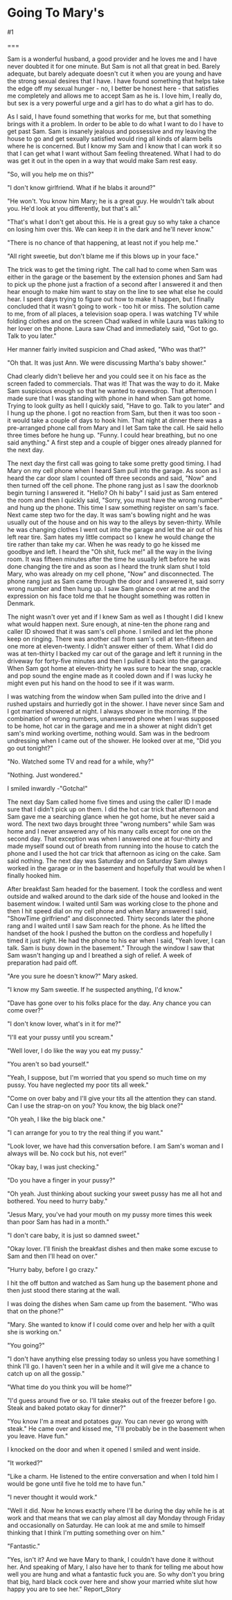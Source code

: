 Going To Mary's
===============
#1 

===

Sam is a wonderful husband, a good provider and he loves me and I have never doubted it for one minute. But Sam is not all that great in bed. Barely adequate, but barely adequate doesn't cut it when you are young and have the strong sexual desires that I have. I have found something that helps take the edge off my sexual hunger - no, I better be honest here - that satisfies me completely and allows me to accept Sam as he is. I love him, I really do, but sex is a very powerful urge and a girl has to do what a girl has to do. 

As I said, I have found something that works for me, but that something brings with it a problem. In order to be able to do what I want to do I have to get past Sam. Sam is insanely jealous and possessive and my leaving the house to go and get sexually satisfied would ring all kinds of alarm bells where he is concerned. But I know my Sam and I know that I can work it so that I can get what I want without Sam feeling threatened. What I had to do was get it out in the open in a way that would make Sam rest easy. 

"So, will you help me on this?" 

"I don't know girlfriend. What if he blabs it around?" 

"He won't. You know him Mary; he is a great guy. He wouldn't talk about you. He'd look at you differently, but that's all." 

"That's what I don't get about this. He is a great guy so why take a chance on losing him over this. We can keep it in the dark and he'll never know." 

"There is no chance of that happening, at least not if you help me." 

"All right sweetie, but don't blame me if this blows up in your face." 

The trick was to get the timing right. The call had to come when Sam was either in the garage or the basement by the extension phones and Sam had to pick up the phone just a fraction of a second after I answered it and then hear enough to make him want to stay on the line to see what else he could hear. I spent days trying to figure out how to make it happen, but I finally concluded that it wasn't going to work - too hit or miss. The solution came to me, from of all places, a television soap opera. I was watching TV while folding clothes and on the screen Chad walked in while Laura was talking to her lover on the phone. Laura saw Chad and immediately said, "Got to go. Talk to you later." 

Her manner fairly invited suspicion and Chad asked, "Who was that?" 

"Oh that. It was just Ann. We were discussing Martha's baby shower." 

Chad clearly didn't believe her and you could see it on his face as the screen faded to commercials. That was it! That was the way to do it. Make Sam suspicious enough so that he wanted to eavesdrop. That afternoon I made sure that I was standing with phone in hand when Sam got home. Trying to look guilty as hell I quickly said, "Have to go. Talk to you later" and I hung up the phone. I got no reaction from Sam, but then it was too soon - it would take a couple of days to hook him. That night at dinner there was a pre-arranged phone call from Mary and I let Sam take the call. He said hello three times before he hung up. "Funny. I could hear breathing, but no one said anything." A first step and a couple of bigger ones already planned for the next day. 

The next day the first call was going to take some pretty good timing. I had Mary on my cell phone when I heard Sam pull into the garage. As soon as I heard the car door slam I counted off three seconds and said, "Now" and then turned off the cell phone. The phone rang just as I saw the doorknob begin turning I answered it. "Hello? Oh hi baby" I said just as Sam entered the room and then I quickly said, "Sorry, you must have the wrong number" and hung up the phone. This time I saw something register on sam's face. Next came step two for the day. It was sam's bowling night and he was usually out of the house and on his way to the alleys by seven-thirty. While he was changing clothes I went out into the garage and let the air out of his left rear tire. Sam hates my little compact so I knew he would change the tire rather than take my car. When he was ready to go he kissed me goodbye and left. I heard the "Oh shit, fuck me!" all the way in the living room. It was fifteen minutes after the time he usually left before he was done changing the tire and as soon as I heard the trunk slam shut I told Mary, who was already on my cell phone, "Now" and disconnected. The phone rang just as Sam came through the door and I answered it, said sorry wrong number and then hung up. I saw Sam glance over at me and the expression on his face told me that he thought something was rotten in Denmark. 

The night wasn't over yet and if I knew Sam as well as I thought I did I knew what would happen next. Sure enough, at nine-ten the phone rang and caller ID showed that it was sam's cell phone. I smiled and let the phone keep on ringing. There was another call from sam's cell at ten-fifteen and one more at eleven-twenty. I didn't answer either of them. What I did do was at ten-thirty I backed my car out of the garage and left it running in the driveway for forty-five minutes and then I pulled it back into the garage. When Sam got home at eleven-thirty he was sure to hear the snap, crackle and pop sound the engine made as it cooled down and if I was lucky he might even put his hand on the hood to see if it was warm. 

I was watching from the window when Sam pulled into the drive and I rushed upstairs and hurriedly got in the shower. I have never since Sam and I got married showered at night. I always shower in the morning. If the combination of wrong numbers, unanswered phone when I was supposed to be home, hot car in the garage and me in a shower at night didn't get sam's mind working overtime, nothing would. Sam was in the bedroom undressing when I came out of the shower. He looked over at me, "Did you go out tonight?" 

"No. Watched some TV and read for a while, why?" 

"Nothing. Just wondered." 

I smiled inwardly -"Gotcha!" 

The next day Sam called home five times and using the caller ID I made sure that I didn't pick up on them. I did the hot car trick that afternoon and Sam gave me a searching glance when he got home, but he never said a word. The next two days brought three "wrong numbers" while Sam was home and I never answered any of his many calls except for one on the second day. That exception was when I answered one at four-thirty and made myself sound out of breath from running into the house to catch the phone and I used the hot car trick that afternoon as icing on the cake. Sam said nothing. The next day was Saturday and on Saturday Sam always worked in the garage or in the basement and hopefully that would be when I finally hooked him. 

After breakfast Sam headed for the basement. I took the cordless and went outside and walked around to the dark side of the house and looked in the basement window. I waited until Sam was working close to the phone and then I hit speed dial on my cell phone and when Mary answered I said, "ShowTime girlfriend" and disconnected. Thirty seconds later the phone rang and I waited until I saw Sam reach for the phone. As he lifted the handset of the hook I pushed the button on the cordless and hopefully I timed it just right. He had the phone to his ear when I said, "Yeah lover, I can talk. Sam is busy down in the basement." Through the window I saw that Sam wasn't hanging up and I breathed a sigh of relief. A week of preparation had paid off. 

"Are you sure he doesn't know?" Mary asked. 

"I know my Sam sweetie. If he suspected anything, I'd know." 

"Dave has gone over to his folks place for the day. Any chance you can come over?" 

"I don't know lover, what's in it for me?" 

"I'll eat your pussy until you scream." 

"Well lover, I do like the way you eat my pussy." 

"You aren't so bad yourself." 

"Yeah, I suppose, but I'm worried that you spend so much time on my pussy. You have neglected my poor tits all week." 

"Come on over baby and I'll give your tits all the attention they can stand. Can I use the strap-on on you? You know, the big black one?" 

"Oh yeah, I like the big black one." 

"I can arrange for you to try the real thing if you want." 

"Look lover, we have had this conversation before. I am Sam's woman and I always will be. No cock but his, not ever!" 

"Okay bay, I was just checking." 

"Do you have a finger in your pussy?" 

"Oh yeah. Just thinking about sucking your sweet pussy has me all hot and bothered. You need to hurry baby." 

"Jesus Mary, you've had your mouth on my pussy more times this week than poor Sam has had in a month." 

"I don't care baby, it is just so damned sweet." 

"Okay lover. I'll finish the breakfast dishes and then make some excuse to Sam and then I'll head on over." 

"Hurry baby, before I go crazy." 

I hit the off button and watched as Sam hung up the basement phone and then just stood there staring at the wall. 

I was doing the dishes when Sam came up from the basement. "Who was that on the phone?" 

"Mary. She wanted to know if I could come over and help her with a quilt she is working on." 

"You going?" 

"I don't have anything else pressing today so unless you have something I think I'll go. I haven't seen her in a while and it will give me a chance to catch up on all the gossip." 

"What time do you think you will be home?" 

"I'd guess around five or so. I'll take steaks out of the freezer before I go. Steak and baked potato okay for dinner?" 

"You know I'm a meat and potatoes guy. You can never go wrong with steak." He came over and kissed me, "I'll probably be in the basement when you leave. Have fun." 

I knocked on the door and when it opened I smiled and went inside. 

"It worked?" 

"Like a charm. He listened to the entire conversation and when I told him I would be gone until five he told me to have fun." 

"I never thought it would work." 

"Well it did. Now he knows exactly where I'll be during the day while he is at work and that means that we can play almost all day Monday through Friday and occasionally on Saturday. He can look at me and smile to himself thinking that I think I'm putting something over on him." 

"Fantastic." 

"Yes, isn't it? And we have Mary to thank, I couldn't have done it without her. And speaking of Mary, I also have her to thank for telling me about how well you are hung and what a fantastic fuck you are. So why don't you bring that big, hard black cock over here and show your married white slut how happy you are to see her." Report_Story 

